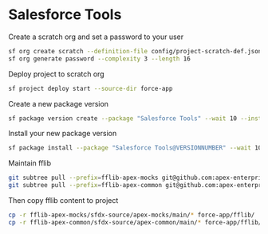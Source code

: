 # Salesforce Tools

Create a scratch org and set a password to your user
```sh
sf org create scratch --definition-file config/project-scratch-def.json --alias salesforce-tools --duration-days 30 --set-default
sf org generate password --complexity 3 --length 16
```

Deploy project to scratch org
```sh
sf project deploy start --source-dir force-app
```

Create a new package version
```sh
sf package version create --package "Salesforce Tools" --wait 10 --installation-key-bypass
```

Install your new package version
```sh
sf package install --package "Salesforce Tools@VERSIONNUMBER" --wait 10 --publish-wait 10 --target-org ORG_NAME
```

Maintain fflib
```sh
git subtree pull --prefix=fflib-apex-mocks git@github.com:apex-enterprise-patterns/fflib-apex-mocks.git master
git subtree pull --prefix=fflib-apex-common git@github.com:apex-enterprise-patterns/fflib-apex-common.git master
```

Then copy fflib content to project
```sh
cp -r fflib-apex-mocks/sfdx-source/apex-mocks/main/* force-app/fflib/
cp -r fflib-apex-common/sfdx-source/apex-common/main/* force-app/fflib/
```